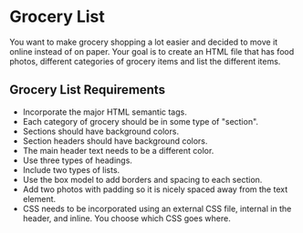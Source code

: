 # Grocery List

You want to make grocery shopping a lot easier and decided to move it online instead of on paper. Your goal is to create an HTML file that has food photos, different categories of grocery items and list the different items.

## Grocery List Requirements
* Incorporate the major HTML semantic tags.
* Each category of grocery should be in some type of "section".
* Sections should have background colors.
* Section headers should have background colors.
* The main header text needs to be a different color.
* Use three types of headings.
* Include two types of lists.
* Use the box model to add borders and spacing to each section.
* Add two photos with padding so it is nicely spaced away from the text element.
* CSS needs to be incorporated using an external CSS file, internal in the header, and inline. You choose which CSS goes where.